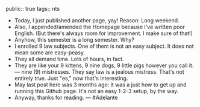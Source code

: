 public:: true
tags:: nts

- Today, I just published another page, yay! Reason: Long weekend.
- Also, I appended/amended the Homepage because I've written poor English. (But there's always room for improvement. I make sure of that!)
- Anyhow, this semester is a long semester. Why?
- I enrolled 9 law subjects. One of them is not an easy subject. It does not mean some are easy-peasy.
- They all demand time. Lots of hours, in fact.
- They are like your 9 kittens, 9 nine dogs, 9 little pigs however you call it. — nine (9) mistresses. They say law is a jealous mistress. That's not entirely true. Just "es," now that's interesting.
- May last post here was 3 months ago: it was a just how to get up and running this Github page. It's not an easy 1-2-3 setup, by the way.
- Anyway, thanks for reading. — #Adelante